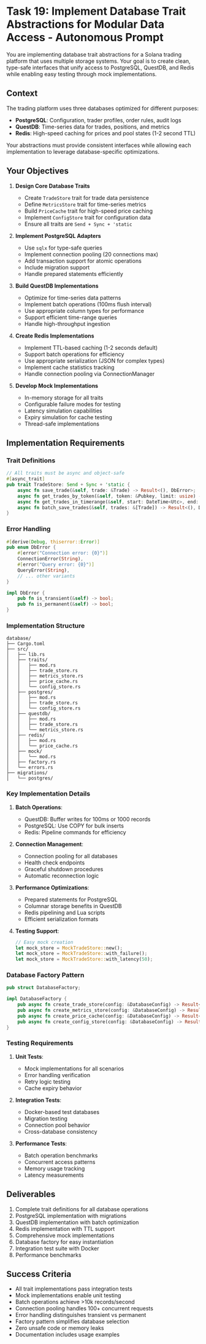 # Task 19: Implement Database Trait Abstractions for Modular Data Access - Autonomous Prompt

You are implementing database trait abstractions for a Solana trading platform that uses multiple storage systems. Your goal is to create clean, type-safe interfaces that unify access to PostgreSQL, QuestDB, and Redis while enabling easy testing through mock implementations.

## Context

The trading platform uses three databases optimized for different purposes:
- **PostgreSQL**: Configuration, trader profiles, order rules, audit logs
- **QuestDB**: Time-series data for trades, positions, and metrics
- **Redis**: High-speed caching for prices and pool states (1-2 second TTL)

Your abstractions must provide consistent interfaces while allowing each implementation to leverage database-specific optimizations.

## Your Objectives

1. **Design Core Database Traits**
   - Create `TradeStore` trait for trade data persistence
   - Define `MetricsStore` trait for time-series metrics
   - Build `PriceCache` trait for high-speed price caching
   - Implement `ConfigStore` trait for configuration data
   - Ensure all traits are `Send + Sync + 'static`

2. **Implement PostgreSQL Adapters**
   - Use `sqlx` for type-safe queries
   - Implement connection pooling (20 connections max)
   - Add transaction support for atomic operations
   - Include migration support
   - Handle prepared statements efficiently

3. **Build QuestDB Implementations**
   - Optimize for time-series data patterns
   - Implement batch operations (100ms flush interval)
   - Use appropriate column types for performance
   - Support efficient time-range queries
   - Handle high-throughput ingestion

4. **Create Redis Implementations**
   - Implement TTL-based caching (1-2 seconds default)
   - Support batch operations for efficiency
   - Use appropriate serialization (JSON for complex types)
   - Implement cache statistics tracking
   - Handle connection pooling via ConnectionManager

5. **Develop Mock Implementations**
   - In-memory storage for all traits
   - Configurable failure modes for testing
   - Latency simulation capabilities
   - Expiry simulation for cache testing
   - Thread-safe implementations

## Implementation Requirements

### Trait Definitions
```rust
// All traits must be async and object-safe
#[async_trait]
pub trait TradeStore: Send + Sync + 'static {
    async fn save_trade(&self, trade: &Trade) -> Result<(), DbError>;
    async fn get_trades_by_token(&self, token: &Pubkey, limit: usize) -> Result<Vec<Trade>, DbError>;
    async fn get_trades_in_timerange(&self, start: DateTime<Utc>, end: DateTime<Utc>) -> Result<Vec<Trade>, DbError>;
    async fn batch_save_trades(&self, trades: &[Trade]) -> Result<(), DbError>;
}
```

### Error Handling
```rust
#[derive(Debug, thiserror::Error)]
pub enum DbError {
    #[error("Connection error: {0}")]
    ConnectionError(String),
    #[error("Query error: {0}")]
    QueryError(String),
    // ... other variants
}

impl DbError {
    pub fn is_transient(&self) -> bool;
    pub fn is_permanent(&self) -> bool;
}
```

### Implementation Structure
```
database/
├── Cargo.toml
├── src/
│   ├── lib.rs
│   ├── traits/
│   │   ├── mod.rs
│   │   ├── trade_store.rs
│   │   ├── metrics_store.rs
│   │   ├── price_cache.rs
│   │   └── config_store.rs
│   ├── postgres/
│   │   ├── mod.rs
│   │   ├── trade_store.rs
│   │   └── config_store.rs
│   ├── questdb/
│   │   ├── mod.rs
│   │   ├── trade_store.rs
│   │   └── metrics_store.rs
│   ├── redis/
│   │   ├── mod.rs
│   │   └── price_cache.rs
│   ├── mock/
│   │   └── mod.rs
│   ├── factory.rs
│   └── errors.rs
├── migrations/
│   └── postgres/
```

### Key Implementation Details

1. **Batch Operations**:
   - QuestDB: Buffer writes for 100ms or 1000 records
   - PostgreSQL: Use COPY for bulk inserts
   - Redis: Pipeline commands for efficiency

2. **Connection Management**:
   - Connection pooling for all databases
   - Health check endpoints
   - Graceful shutdown procedures
   - Automatic reconnection logic

3. **Performance Optimizations**:
   - Prepared statements for PostgreSQL
   - Columnar storage benefits in QuestDB
   - Redis pipelining and Lua scripts
   - Efficient serialization formats

4. **Testing Support**:
   ```rust
   // Easy mock creation
   let mock_store = MockTradeStore::new();
   let mock_store = MockTradeStore::with_failure();
   let mock_store = MockTradeStore::with_latency(50);
   ```

### Database Factory Pattern
```rust
pub struct DatabaseFactory;

impl DatabaseFactory {
    pub async fn create_trade_store(config: &DatabaseConfig) -> Result<Arc<dyn TradeStore>, DbError>;
    pub async fn create_metrics_store(config: &DatabaseConfig) -> Result<Arc<dyn MetricsStore>, DbError>;
    pub async fn create_price_cache(config: &DatabaseConfig) -> Result<Arc<dyn PriceCache>, DbError>;
    pub async fn create_config_store(config: &DatabaseConfig) -> Result<Arc<dyn ConfigStore>, DbError>;
}
```

### Testing Requirements

1. **Unit Tests**:
   - Mock implementations for all scenarios
   - Error handling verification
   - Retry logic testing
   - Cache expiry behavior

2. **Integration Tests**:
   - Docker-based test databases
   - Migration testing
   - Connection pool behavior
   - Cross-database consistency

3. **Performance Tests**:
   - Batch operation benchmarks
   - Concurrent access patterns
   - Memory usage tracking
   - Latency measurements

## Deliverables

1. Complete trait definitions for all database operations
2. PostgreSQL implementation with migrations
3. QuestDB implementation with batch optimization
4. Redis implementation with TTL support
5. Comprehensive mock implementations
6. Database factory for easy instantiation
7. Integration test suite with Docker
8. Performance benchmarks

## Success Criteria

- All trait implementations pass integration tests
- Mock implementations enable unit testing
- Batch operations achieve >10k records/second
- Connection pooling handles 100+ concurrent requests
- Error handling distinguishes transient vs permanent
- Factory pattern simplifies database selection
- Zero unsafe code or memory leaks
- Documentation includes usage examples